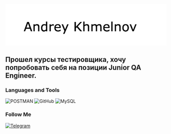 ![Header](https://github.com/hollyroll/hollyroll/blob/main/assets/Resume.png)

## Прошел курсы тестировщика, хочу попробовать себя на позиции Junior QA Engineer.

### Languages and Tools
![POSTMAN](https://img.shields.io/badge/POSTMAN-orange)
![GitHub](https://img.shields.io/badge/GitHub-grey)
![MySQL](https://img.shields.io/badge/MySQL-blue)

### Follow Me
[![Telegram](https://img.shields.io/badge/TELEGRAM-blue)](https://t.me/hollyroll25)